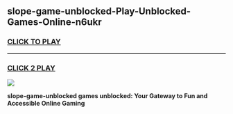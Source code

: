 
## slope-game-unblocked-Play-Unblocked-Games-Online-n6ukr
<h3>
<a href="https://premium76.site?title=slope-game-unblocked&ref=25A">CLICK TO PLAY</a></h3>
<hr>

<h3>
<a href="https://premium76.site?title=slope-game-unblocked&ref=25A">CLICK 2 PLAY</a>
  
</h3>

<a href="https://premium76.site?title=slope-game-unblocked&ref=25A"><img src="https://clearcache.store/games.png"></a>


**slope-game-unblocked games unblocked: Your Gateway to Fun and Accessible Online Gaming**
